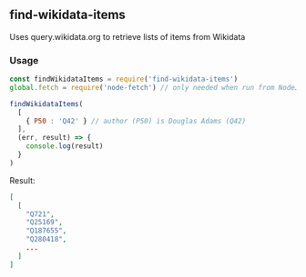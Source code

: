 ## find-wikidata-items
Uses query.wikidata.org to retrieve lists of items from Wikidata

### Usage
```js
const findWikidataItems = require('find-wikidata-items')
global.fetch = require('node-fetch') // only needed when run from NodeJS

findWikidataItems(
  [
    { P50 : 'Q42' } // author (P50) is Douglas Adams (Q42)
  ],
  (err, result) => {
    console.log(result)
  }
)
```

Result:
```json
[
  [
    "Q721",
    "Q25169",
    "Q187655",
    "Q280418",
    ...
  ]
]
```
